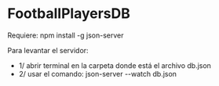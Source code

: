 # FootballPlayersDB

Requiere: npm install -g json-server

Para levantar el servidor:
* 1/ abrir terminal en la carpeta donde está el archivo db.json
* 2/ usar el comando: json-server --watch db.json
